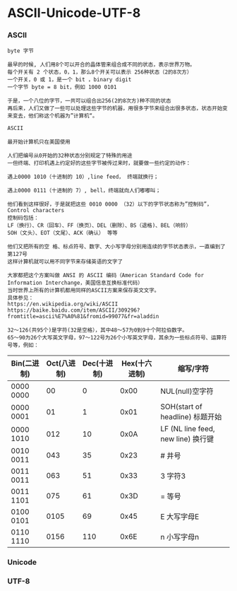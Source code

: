 # ASCII-Unicode-UTF-8

### ASCII

    byte 字节
    
    最早的时候, 人们用8个可以开合的晶体管来组合成不同的状态，表示世界万物。
    每个开关有 2 个状态，0，1，那么8个开关可以表示 256种状态（2的8次方）
    一个开关，0 或 1，是一个 bit ，binary digit
    一个字节 byte = 8 bit，例如 1000 0101
    
    于是，一个八位的字节，一共可以组合出256(2的8次方)种不同的状态       
    再后来，人们又做了一些可以处理这些字节的机器，用很多字节来组合出很多状态，状态开始变来变去，他们称这个机器为”计算机“。    
    
    ASCII
    
    最开始计算机只在美国使用
    
    人们把编号从0开始的32种状态分别规定了特殊的用途
    一但终端、打印机遇上约定好的这些字节被传过来时，就要做一些约定的动作：
    
    遇上0000 1010（十进制的 10）,line feed， 终端就换行；

    遇上0000 0111（十进制的 7）, bell，终端就向人们嘟嘟叫；
    
    他们看到这样很好，于是就把这些 0010 0000 （32）以下的字节状态称为”控制码”，Control characters
    控制码包括：
    LF（换行）、CR（回车）、FF（换页）、DEL（删除）、BS（退格)、BEL（响铃）
    SOH（文头）、EOT（文尾）、ACK（确认） 等等
    
    他们又把所有的空 格、标点符号、数字、大小写字母分别用连续的字节状态表示，一直编到了第127号
    这样计算机就可以用不同字节来存储英语的文字了
        
    大家都把这个方案叫做 ANSI 的 ASCII 编码（American Standard Code for Information Interchange，美国信息互换标准代码）
    当时世界上所有的计算机都用同样的ASCII方案来保存英文文字。
    具体参见：
    https://en.wikipedia.org/wiki/ASCII
    https://baike.baidu.com/item/ASCII/309296?fromtitle=ascii%E7%A0%81&fromid=99077&fr=aladdin
    
    32～126(共95个)是字符(32是空格），其中48～57为0到9十个阿拉伯数字。
    65～90为26个大写英文字母，97～122号为26个小写英文字母，其余为一些标点符号、运算符号等，例如：            
    
|Bin(二进制) | Oct(八进制) | Dec(十进制) | Hex(十六进制) |      缩写/字符     |
|-----------|------------|------------|--------------|-------------------|
|0000 0000  |      00    |  0         |    0x00      |  NUL(null)空字符   |
|0000 0001  |      01    |  1         |    0x01      |  SOH(start of headline) 标题开始 |
|0000 1010  |      012   |  10        |    0x0A      |  LF (NL line feed, new line)  换行键 |    
|0010 0011  |      043   |  35        |    0x23      |  #  井号           |
|0011 0011  |      063   |  51        |    0x33      |  3  字符3          |
|0011 1101  |      075   |  61        |    0x3D      |  = 等号            |
|0100 0101  |     0105   |  69        |    0x45      |  E  大写字母E      |
|0110 1110  |     0156   |  110       |    0x6E      |  n 小写字母n       |   

### Unicode


### UTF-8
